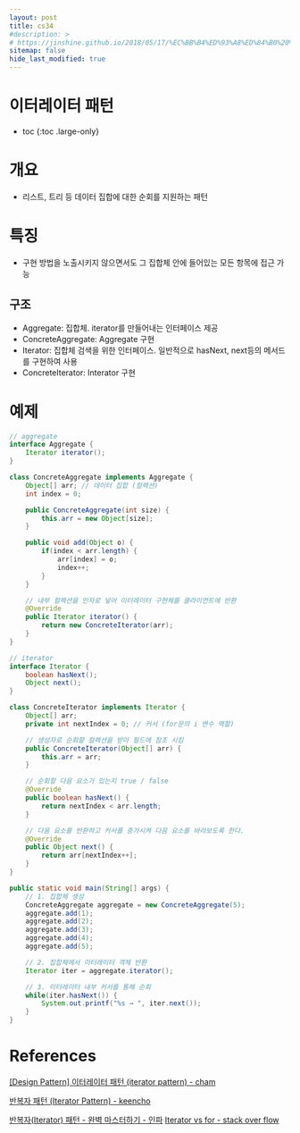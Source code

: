 ```yaml
---
layout: post
title: cs34
#description: >
# https://jinshine.github.io/2018/05/17/%EC%BB%B4%ED%93%A8%ED%84%B0%20%EA%B8%B0%EC%B4%88/%EB%A9%94%EB%AA%A8%EB%A6%AC%EA%B5%AC%EC%A1%B0/
sitemap: false
hide_last_modified: true
---
```

# 이터레이터 패턴

* toc
{:toc .large-only}

# 개요

[](/assets/img/cs/iterator.png)

- 리스트, 트리 등 데이터 집합에 대한 순회를 지원하는 패턴

# 특징

- 구현 방법을 노출시키지 않으면서도 그 집합체 안에 들어있는 모든 항목에 접근 가능

## 구조

- Aggregate: 집합체. iterator를 만들어내는 인터페이스 제공
- ConcreteAggregate: Aggregate 구현
- Iterator: 집합체 검색을 위한 인터페이스. 일반적으로 hasNext, next등의 메서드를 구현하여 사용
- ConcreteIterator: Interator 구현

# 예제

```JAVA
// aggregate
interface Aggregate {
    Iterator iterator();
}

class ConcreteAggregate implements Aggregate {
    Object[] arr; // 데이터 집합 (컬렉션)
    int index = 0;

    public ConcreteAggregate(int size) {
        this.arr = new Object[size];
    }

    public void add(Object o) {
        if(index < arr.length) {
            arr[index] = o;
            index++;
        }
    }

    // 내부 컬렉션을 인자로 넣어 이터레이터 구현체를 클라이언트에 반환
    @Override
    public Iterator iterator() {
        return new ConcreteIterator(arr);
    }
}
```
```JAVA
// iterator
interface Iterator {
    boolean hasNext();
    Object next();
}

class ConcreteIterator implements Iterator {
    Object[] arr;
    private int nextIndex = 0; // 커서 (for문의 i 변수 역할)

    // 생성자로 순회할 컬렉션을 받아 필드에 참조 시킴
    public ConcreteIterator(Object[] arr) {
        this.arr = arr;
    }

    // 순회할 다음 요소가 있는지 true / false
    @Override
    public boolean hasNext() {
        return nextIndex < arr.length;
    }

    // 다음 요소를 반환하고 커서를 증가시켜 다음 요소를 바라보도록 한다.
    @Override
    public Object next() {
        return arr[nextIndex++];
    }
}
```
```JAVA
public static void main(String[] args) {
    // 1. 집합체 생성
    ConcreteAggregate aggregate = new ConcreteAggregate(5);
    aggregate.add(1);
    aggregate.add(2);
    aggregate.add(3);
    aggregate.add(4);
    aggregate.add(5);

    // 2. 집합체에서 이터레이터 객체 반환
    Iterator iter = aggregate.iterator();

    // 3. 이터레이터 내부 커서를 통해 순회
    while(iter.hasNext()) {
        System.out.printf("%s → ", iter.next());
    }
}
```

# References

[[Design Pattern] 이터레이터 패턴 (iterator pattern) - cham](https://velog.io/@cham/Design-Pattern-%EC%9D%B4%ED%84%B0%EB%A0%88%EC%9D%B4%ED%84%B0-%ED%8C%A8%ED%84%B4-iterator-pattern)

[반복자 패턴 (Iterator Pattern) - keencho](https://keencho.github.io/posts/iterator-pattern/)

[반복자(Iterator) 패턴 - 완벽 마스터하기 - 인파](https://inpa.tistory.com/entry/GOF-%F0%9F%92%A0-%EB%B0%98%EB%B3%B5%EC%9E%90Iterator-%ED%8C%A8%ED%84%B4-%EC%99%84%EB%B2%BD-%EB%A7%88%EC%8A%A4%ED%84%B0%ED%95%98%EA%B8%B0)
[Iterator vs for - stack over flow](https://stackoverflow.com/questions/22267919/iterator-vs-for/22268270#22268270)
